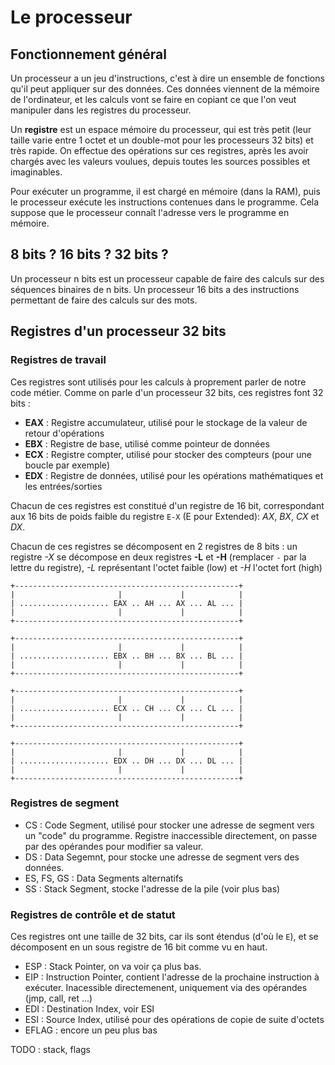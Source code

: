 # Le processeur

## Fonctionnement général

Un processeur a un jeu d'instructions, c'est à dire un ensemble de fonctions qu'il peut appliquer sur des données. Ces données viennent de la mémoire de l'ordinateur, et les calculs vont se faire en copiant ce que l'on veut manipuler dans les registres du processeur.

Un **registre** est un espace mémoire du processeur, qui est très petit (leur taille varie entre 1 octet et un double-mot pour les processeurs 32 bits) et très rapide. On effectue des opérations sur ces registres, après les avoir chargés avec les valeurs voulues, depuis toutes les sources possibles et imaginables.

Pour exécuter un programme, il est chargé en mémoire (dans la RAM), puis le processeur exécute les instructions contenues dans le programme. Cela suppose que le processeur connaît l'adresse vers le programme en mémoire.

## 8 bits ? 16 bits ? 32 bits ?

Un processeur n bits est un processeur capable de faire des calculs sur des séquences binaires de n bits. Un processeur 16 bits a des instructions permettant de faire des calculs sur des mots.

## Registres d'un processeur 32 bits

### Registres de travail

Ces registres sont utilisés pour les calculs à proprement parler de notre code métier. Comme on parle d'un processeur 32 bits, ces registres font 32 bits :

 - **EAX** : Registre accumulateur, utilisé pour le stockage de la valeur de retour d'opérations
 - **EBX** : Registre de base, utilisé comme pointeur de données
 - **ECX** : Registre compter, utilisé pour stocker des compteurs (pour une boucle par exemple)
 - **EDX** : Registre de données, utilisé pour les opérations mathématiques et les entrées/sorties

Chacun de ces registres est constitué d'un registre de 16 bit, correspondant aux 16 bits de poids faible du registre `E-X` (E pour Extended): *AX*, *BX*, *CX* et *DX*.

Chacun de ces registres se décomposent en 2 registres de 8 bits : un registre *-X* se décompose en deux registres **-L** et **-H** (remplacer `-` par la lettre du registre), *-L* représentant l'octet faible (low) et *-H* l'octet fort (high)

```
+--------------------------------------------------+
|                       |             |            |
| .................... EAX .. AH ... AX ... AL ... |
|                       |             |            |
+--------------------------------------------------+
                                                     
+--------------------------------------------------+
|                       |             |            |
| .................... EBX .. BH ... BX ... BL ... |
|                       |             |            |
+--------------------------------------------------+
                                                     
+--------------------------------------------------+
|                       |             |            |
| .................... ECX .. CH ... CX ... CL ... |
|                       |             |            |
+--------------------------------------------------+
                                                     
+--------------------------------------------------+
|                       |             |            |
| .................... EDX .. DH ... DX ... DL ... |
|                       |             |            |
+--------------------------------------------------+
```

### Registres de segment


 - CS : Code Segment, utilisé pour stocker une adresse de segment vers un "code" du programme. Registre inaccessible directement, on passe par des opérandes pour modifier sa valeur.
 - DS : Data Segemnt, pour stocke une adresse de segment vers des données.
 - ES, FS, GS : Data Segments alternatifs
 - SS : Stack Segment, stocke l'adresse de la pile (voir plus bas)

### Registres de contrôle et de statut

Ces registres ont une taille de 32 bits, car ils sont étendus (d'où le `E`), et se décomposent en un sous registre de 16 bit comme vu en haut.

 - ESP : Stack Pointer, on va voir ça plus bas.
 - EIP : Instruction Pointer, contient l'adresse de la prochaine instruction à exécuter. Inacessible directemenent, uniquement via des opérandes (jmp, call, ret ...)
 - EDI : Destination Index, voir ESI
 - ESI : Source Index, utilisé pour des opérations de copie de suite d'octets
 - EFLAG : encore un peu plus bas

TODO : stack, flags